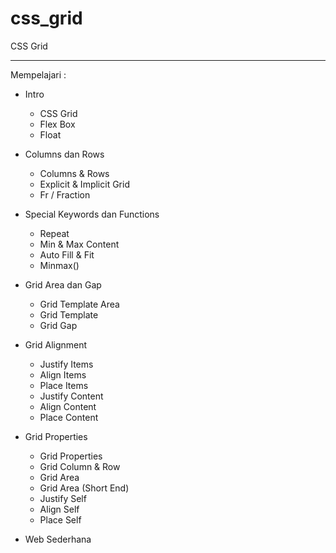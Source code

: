 # css_grid
CSS Grid


---

Mempelajari :

- Intro

  - CSS Grid
  - Flex Box
  - Float

- Columns dan Rows

  - Columns & Rows
  - Explicit & Implicit Grid
  - Fr / Fraction

- Special Keywords dan Functions

  - Repeat
  - Min & Max Content
  - Auto Fill & Fit
  - Minmax()

- Grid Area dan Gap

  - Grid Template Area
  - Grid Template
  - Grid Gap

- Grid Alignment

  - Justify Items
  - Align Items
  - Place Items
  - Justify Content
  - Align Content
  - Place Content

- Grid Properties

  - Grid Properties
  - Grid Column & Row
  - Grid Area
  - Grid Area (Short End)
  - Justify Self
  - Align Self
  - Place Self

- Web Sederhana